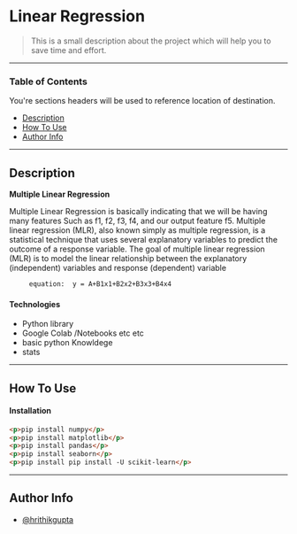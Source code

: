# Linear Regression

> This is a small description about the project which will help you to save time and effort.

---

### Table of Contents
You're sections headers will be used to reference location of destination.

- [Description](#description)
- [How To Use](#how-to-use)
- [Author Info](#author-info)

---

## Description
**Multiple Linear Regression**

Multiple Linear Regression is basically indicating that we will be having many features Such as f1, f2, f3, f4, and our output feature f5.
Multiple linear regression (MLR), also known simply as multiple regression, is a statistical technique that uses several explanatory variables to predict the outcome of a response variable. The goal of multiple linear regression (MLR) is to model the linear relationship between the explanatory (independent) variables and response (dependent) variable
```html
     equation:  y = A+B1x1+B2x2+B3x3+B4x4
```

#### Technologies

- Python library
- Google Colab /Notebooks etc etc
- basic python Knowldege
- stats

---

## How To Use

#### Installation
```html
<p>pip install numpy</p>
<p>pip install matplotlib</p>
<p>pip install pandas</p>
<p>pip install seaborn</p>
<p>pip install pip install -U scikit-learn</p>
```

---

## Author Info

- [@hrithikgupta](https://www.linkedin.com/in/hrithikgupta/)


